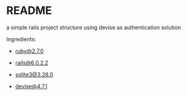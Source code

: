 # README

a simple rails project structure using devise as authentication solution

Ingredients:

* ruby@2.7.0

* rails@6.0.2.2

* sqlite3@3.28.0

* devise@4.7.1